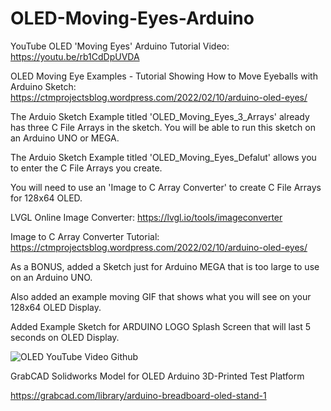# OLED-Moving-Eyes-Arduino

YouTube OLED 'Moving Eyes' Arduino Tutorial Video: https://youtu.be/rb1CdDpUVDA

OLED Moving Eye Examples - Tutorial Showing How to Move Eyeballs with Arduino Sketch: 
https://ctmprojectsblog.wordpress.com/2022/02/10/arduino-oled-eyes/

The Arduio Sketch Example titled 'OLED_Moving_Eyes_3_Arrays' already has three C File Arrays in the sketch.
You will be able to run this sketch on an Arduino UNO or MEGA.

The Arduio Sketch Example titled 'OLED_Moving_Eyes_Defalut' allows you to enter the C File Arrays you create.

You will need to use an 'Image to C Array Converter' to create C File Arrays for 128x64 OLED.

LVGL Online Image Converter:
https://lvgl.io/tools/imageconverter

Image to C Array Converter Tutorial: 
https://ctmprojectsblog.wordpress.com/2022/02/10/arduino-oled-eyes/

As a BONUS, added a Sketch just for Arduino MEGA that is too large to use on an Arduino UNO.

Also added an example moving GIF that shows what you will see on your 128x64 OLED Display.

Added Example Sketch for ARDUINO LOGO Splash Screen that will last 5 seconds on OLED Display.

![OLED YouTube Video Github](https://user-images.githubusercontent.com/99458302/153982496-928ac225-e63b-4820-a838-be9d655d8ba9.jpg)

GrabCAD Solidworks Model for OLED Arduino 3D-Printed Test Platform

https://grabcad.com/library/arduino-breadboard-oled-stand-1


